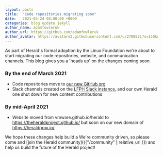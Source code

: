 ```yaml
---
layout: posts
title:  "Code repositories migrating soon"
date:   2021-03-24 08:00:00 +0000
categories: blog update jekyll
author_name: adamfowleruk
author_url: https://github.com/adamfowleruk
author_avatar: https://avatars2.githubusercontent.com/u/2700521?s=150&u=7998edeafa7e4a1bf65095b13c8a4fd49c240e84&v=4
---
```


As part of Herald's formal adoption by the Linux Foundation we're about to start migrating
our code repositories, website, and communication channels. This blog gives you a 'heads up'
on the changes coming soon.

### By the end of March 2021

- Code repositories move to [our new GitHub org](https://github.com/theheraldproject)
- Slack channels created on the [LFPH Slack instance](https://slack.lfph.io), and our own Herald one shut down for new content contributions

### By mid-April 2021

- Website moved from vmware.github.io/herald to https://theheraldproject.github.io/ but soon on our new domain of https://heraldprox.io/

We hope these changes help build a
We're community driven, so please come and [join the Herald community]({{"/community" | relative_url }}) 
and help us build the future of the Herald project!
